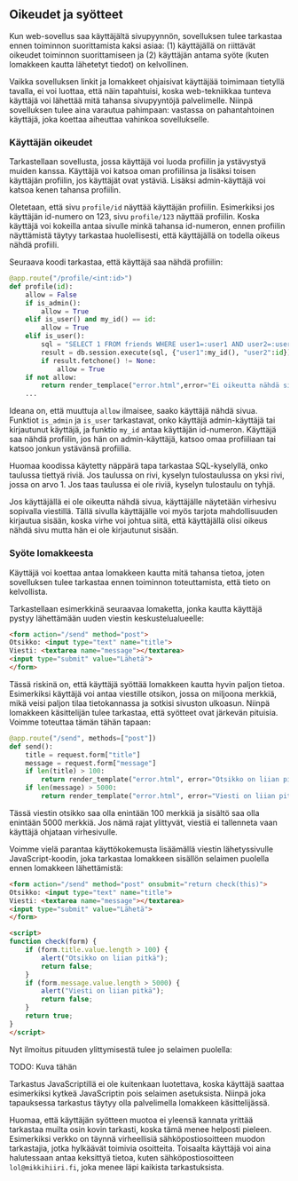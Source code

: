 ## Oikeudet ja syötteet

Kun web-sovellus saa käyttäjältä sivupyynnön, sovelluksen tulee tarkastaa ennen toiminnon suorittamista kaksi asiaa: (1) käyttäjällä on riittävät oikeudet toiminnon suorittamiseen ja (2) käyttäjän antama syöte (kuten lomakkeen kautta lähetetyt tiedot) on kelvollinen.

Vaikka sovelluksen linkit ja lomakkeet ohjaisivat käyttäjää toimimaan tietyllä tavalla, ei voi luottaa, että näin tapahtuisi, koska web-tekniikkaa tunteva käyttäjä voi lähettää mitä tahansa sivupyyntöjä palvelimelle. Niinpä sovelluksen tulee aina varautua pahimpaan: vastassa on pahantahtoinen käyttäjä, joka koettaa aiheuttaa vahinkoa sovellukselle.

### Käyttäjän oikeudet

Tarkastellaan sovellusta, jossa käyttäjä voi luoda profiilin ja ystävystyä muiden kanssa. Käyttäjä voi katsoa oman profiilinsa ja lisäksi toisen käyttäjän profiilin, jos käyttäjät ovat ystäviä. Lisäksi admin-käyttäjä voi katsoa kenen tahansa profiilin.

Oletetaan, että sivu `profile/id` näyttää käyttäjän profiilin. Esimerkiksi jos käyttäjän id-numero on 123, sivu `profile/123` näyttää profiilin. Koska käyttäjä voi kokeilla antaa sivulle minkä tahansa id-numeron, ennen profiilin näyttämistä täytyy tarkastaa huolellisesti, että käyttäjällä on todella oikeus nähdä profiili.

Seuraava koodi tarkastaa, että käyttäjä saa nähdä profiilin:

```python
@app.route("/profile/<int:id>")
def profile(id):
    allow = False
    if is_admin():
        allow = True
    elif is_user() and my_id() == id:
        allow = True
    elif is_user():
        sql = "SELECT 1 FROM friends WHERE user1=:user1 AND user2=:user2"
        result = db.session.execute(sql, {"user1":my_id(), "user2":id})
        if result.fetchone() != None:
            allow = True
    if not allow:
        return render_templace("error.html",error="Ei oikeutta nähdä sivua")
    ...
```

Ideana on, että muuttuja `allow` ilmaisee, saako käyttäjä nähdä sivua. Funktiot `is_admin` ja `is_user` tarkastavat, onko käyttäjä admin-käyttäjä tai kirjautunut käyttäjä, ja funktio `my_id` antaa käyttäjän id-numeron. Käyttäjä saa nähdä profiilin, jos hän on admin-käyttäjä, katsoo omaa profiiliaan tai katsoo jonkun ystävänsä profiilia.

Huomaa koodissa käytetty näppärä tapa tarkastaa SQL-kyselyllä, onko taulussa tiettyä riviä. Jos taulussa on rivi, kyselyn tulostaulussa on yksi rivi, jossa on arvo 1. Jos taas taulussa ei ole riviä, kyselyn tulostaulu on tyhjä.

Jos käyttäjällä ei ole oikeutta nähdä sivua, käyttäjälle näytetään virhesivu sopivalla viestillä. Tällä sivulla käyttäjälle voi myös tarjota mahdollisuuden kirjautua sisään, koska virhe voi johtua siitä, että käyttäjällä olisi oikeus nähdä sivu mutta hän ei ole kirjautunut sisään.

### Syöte lomakkeesta

Käyttäjä voi koettaa antaa lomakkeen kautta mitä tahansa tietoa, joten sovelluksen tulee tarkastaa ennen toiminnon toteuttamista, että tieto on kelvollista.

Tarkastellaan esimerkkinä seuraavaa lomaketta, jonka kautta käyttäjä pystyy lähettämään uuden viestin keskustelualueelle:

```html
<form action="/send" method="post">
Otsikko: <input type="text" name="title">
Viesti: <textarea name="message"></textarea>
<input type="submit" value="Lähetä">
</form>
```

Tässä riskinä on, että käyttäjä syöttää lomakkeen kautta hyvin paljon tietoa. Esimerkiksi käyttäjä voi antaa viestille otsikon, jossa on miljoona merkkiä, mikä veisi paljon tilaa tietokannassa ja sotkisi sivuston ulkoasun. Niinpä lomakkeen käsittelijän tulee tarkastaa, että syötteet ovat järkevän pituisia. Voimme toteuttaa tämän tähän tapaan:

```python
@app.route("/send", methods=["post"])
def send():
    title = request.form["title"]
    message = request.form["message"]
    if len(title) > 100:
        return render_template("error.html", error="Otsikko on liian pitkä")
    if len(message) > 5000:
        return render_template("error.html", error="Viesti on liian pitkä")
```

Tässä viestin otsikko saa olla enintään 100 merkkiä ja sisältö saa olla enintään 5000 merkkiä. Jos nämä rajat ylittyvät, viestiä ei tallenneta vaan käyttäjä ohjataan virhesivulle.

Voimme vielä parantaa käyttökokemusta lisäämällä viestin lähetyssivulle JavaScript-koodin, joka tarkastaa lomakkeen sisällön selaimen puolella ennen lomakkeen lähettämistä:

```html
<form action="/send" method="post" onsubmit="return check(this)">
Otsikko: <input type="text" name="title">
Viesti: <textarea name="message"></textarea>
<input type="submit" value="Lähetä">
</form>

<script>
function check(form) {
    if (form.title.value.length > 100) {
        alert("Otsikko on liian pitkä");
        return false;
    }
    if (form.message.value.length > 5000) {
        alert("Viesti on liian pitkä");
        return false;
    }
    return true;
}
</script>
```

Nyt ilmoitus pituuden ylittymisestä tulee jo selaimen puolella:

TODO: Kuva tähän

Tarkastus JavaScriptillä ei ole kuitenkaan luotettava, koska käyttäjä saattaa esimerkiksi kytkeä JavaScriptin pois selaimen asetuksista. Niinpä joka tapauksessa tarkastus täytyy olla palvelimella lomakkeen käsittelijässä.

Huomaa, että käyttäjän syötteen muotoa ei yleensä kannata yrittää tarkastaa muilta osin kovin tarkasti, koska tämä menee helposti pieleen. Esimerkiksi verkko on täynnä virheellisiä sähköpostiosoitteen muodon tarkastajia, jotka hylkäävät toimivia osoitteita. Toisaalta käyttäjä voi aina halutessaan antaa keksittyä tietoa, kuten sähköpostiosoitteen `lol@mikkihiiri.fi`, joka menee läpi kaikista tarkastuksista.
